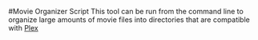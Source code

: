 #Movie Organizer Script
This tool can be run from the command line to organize large amounts of movie files into directories that are compatible with [Plex](https://support.plex.tv/articles/naming-and-organizing-your-movie-media-files/)
